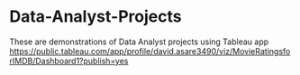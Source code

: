 # Data-Analyst-Projects
These are demonstrations of Data Analyst projects using Tableau app
https://public.tableau.com/app/profile/david.asare3490/viz/MovieRatingsforIMDB/Dashboard1?publish=yes
